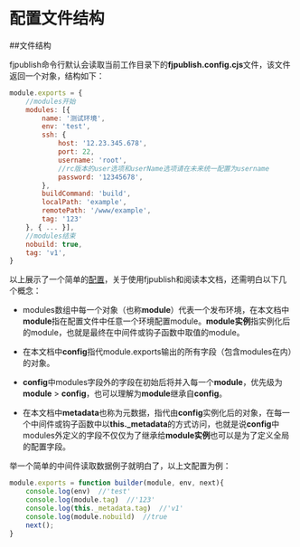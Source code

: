 # 配置文件结构

##文件结构

fjpublish命令行默认会读取当前工作目录下的**fjpublish.config.cjs**文件，该文件返回一个对象，结构如下：

```js
module.exports = {
    //modules开始
    modules: [{
        name: '测试环境',
        env: 'test',
        ssh: {
            host: '12.23.345.678',
            port: 22,
            username: 'root',
            //rc版本的user选项和userName选项请在未来统一配置为username
            password: '12345678',
        },
        buildCommand: 'build',
        localPath: 'example',
        remotePath: '/www/example',
        tag: '123'
    }, { ... }],
    //modules结束
    nobuild: true,
    tag: 'v1',
}
```

以上展示了一个简单的[配置](/api.html)，关于使用fjpublish和阅读本文档，还需明白以下几个概念：

* modules数组中每一个对象（也称**module**）代表一个发布环境，在本文档中**module**指在配置文件中任意一个环境配置module。**module实例**指实例化后的module，也就是最终在中间件或钩子函数中取值的module。

* 在本文档中**config**指代module.exports输出的所有字段（包含modules在内）的对象。

* **config**中modules字段外的字段在初始后将并入每一个**module**，优先级为**module** > **config**，也可以理解为**module**继承自**config**。

* 在本文档中**metadata**也称为元数据，指代由**config**实例化后的对象，在每一个中间件或钩子函数中以**this._metadata**的方式访问，也就是说**config**中modules外定义的字段不仅仅为了继承给**module实例**也可以是为了定义全局的配置字段。

举一个简单的中间件读取数据例子就明白了，以上文配置为例：

```js
module.exports = function builder(module, env, next){
    console.log(env)  //'test'
    console.log(module.tag)  //'123'
    console.log(this._metadata.tag)  //'v1'
    console.log(module.nobuild)  //true
    next();
}
```

